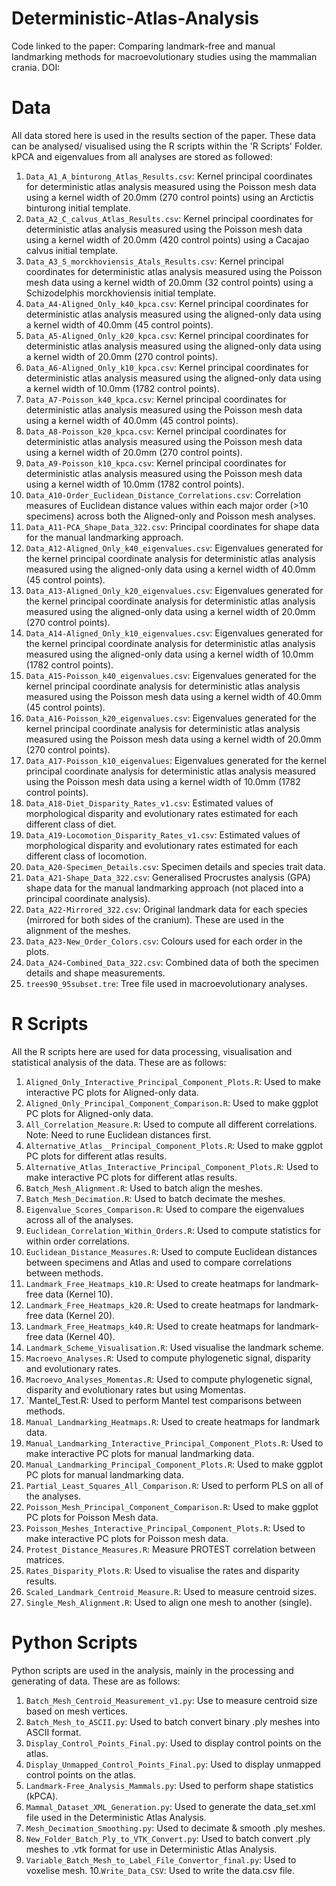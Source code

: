# Deterministic-Atlas-Analysis

Code linked to the paper: Comparing landmark-free and manual landmarking methods for macroevolutionary studies using the mammalian crania. DOI: 

# Data 
All data stored here is used in the results section of the paper. These data can be analysed/ visualised using the R scripts within the 'R Scripts' Folder. kPCA and eigenvalues from all analyses are stored as followed:

1. `Data_A1_A_binturong_Atlas_Results.csv`: Kernel principal coordinates for deterministic atlas analysis measured using the Poisson mesh data using a kernel width of 20.0mm (270 control points) using an Arctictis binturong initial template.
2. `Data_A2_C_calvus_Atlas_Results.csv`: Kernel principal coordinates for deterministic atlas analysis measured using the Poisson mesh data using a kernel width of 20.0mm (420 control points) using a Cacajao calvus initial template.
3. `Data_A3_S_morckhoviensis_Atals_Results.csv`: Kernel principal coordinates for deterministic atlas analysis measured using the Poisson mesh data using a kernel width of 20.0mm (32 control points) using a Schizodelphis morckhoviensis initial template.
4. `Data_A4-Aligned_Only_k40_kpca.csv`: Kernel principal coordinates for deterministic atlas analysis measured using the aligned-only data using a kernel width of 40.0mm (45 control points).
5. `Data_A5-Aligned_Only_k20_kpca.csv`: Kernel principal coordinates for deterministic atlas analysis measured using the aligned-only data using a kernel width of 20.0mm (270 control points).
6. `Data_A6-Aligned_Only_k10_kpca.csv`: Kernel principal coordinates for deterministic atlas analysis measured using the aligned-only data using a kernel width of 10.0mm (1782 control points).
7. `Data_A7-Poisson_k40_kpca.csv`: Kernel principal coordinates for deterministic atlas analysis measured using the Poisson mesh data using a kernel width of 40.0mm (45 control points).
8. `Data_A8-Poisson_k20_kpca.csv`: Kernel principal coordinates for deterministic atlas analysis measured using the Poisson mesh data using a kernel width of 20.0mm (270 control points).
9. `Data_A9-Poisson_k10_kpca.csv`: Kernel principal coordinates for deterministic atlas analysis measured using the Poisson mesh data using a kernel width of 10.0mm (1782 control points).
10. `Data_A10-Order_Euclidean_Distance_Correlations.csv`: Correlation measures of Euclidean distance values within each major order (>10 specimens) across both the Aligned-only and Poisson mesh analyses.
11. `Data_A11-PCA_Shape_Data_322.csv`: Principal coordinates for shape data for the manual landmarking approach.
12. `Data_A12-Aligned_Only_k40_eigenvalues.csv`: Eigenvalues generated for the kernel principal coordinate analysis for deterministic atlas analysis measured using the aligned-only data using a kernel width of 40.0mm (45 control points).
13. `Data_A13-Aligned_Only_k20_eigenvalues.csv`: Eigenvalues generated for the kernel principal coordinate analysis for deterministic atlas analysis measured using the aligned-only data using a kernel width of 20.0mm (270 control points).
14. `Data_A14-Aligned_Only_k10_eigenvalues.csv`: Eigenvalues generated for the kernel principal coordinate analysis for deterministic atlas analysis measured using the aligned-only data using a kernel width of 10.0mm (1782 control points).
15. `Data_A15-Poisson_k40_eigenvalues.csv`: Eigenvalues generated for the kernel principal coordinate analysis for deterministic atlas analysis measured using the Poisson mesh data using a kernel width of 40.0mm (45 control points).
16. `Data_A16-Poisson_k20_eigenvalues.csv`: Eigenvalues generated for the kernel principal coordinate analysis for deterministic atlas analysis measured using the Poisson mesh data using a kernel width of 20.0mm (270 control points).
17. `Data_A17-Poisson_k10_eigenvalues`: Eigenvalues generated for the kernel principal coordinate analysis for deterministic atlas analysis measured using the Poisson mesh data using a kernel width of 10.0mm (1782 control points).
18. `Data_A18-Diet_Disparity_Rates_v1.csv`: Estimated values of morphological disparity and evolutionary rates estimated for each different class of diet.
19. `Data_A19-Locomotion_Disparity_Rates_v1.csv`: Estimated values of morphological disparity and evolutionary rates estimated for each different class of locomotion.
20. `Data_A20-Specimen_Details.csv`: Specimen details and species trait data.
21. `Data_A21-Shape_Data_322.csv`: Generalised Procrustes analysis (GPA) shape data for the manual landmarking approach (not placed into a principal coordinate analysis).
22. `Data_A22-Mirrored_322.csv`: Original landmark data for each species (mirrored for both sides of the cranium). These are used in the alignment of the meshes.
23. `Data_A23-New_Order_Colors.csv`: Colours used for each order in the plots.
24. `Data_A24-Combined_Data_322.csv`: Combined data of both the specimen details and shape measurements.
25. `trees90_95subset.tre`: Tree file used in macroevolutionary analyses. 

# R Scripts 
All the R scripts here are used for data processing, visualisation and statistical analysis of the data. These are as follows: 

1.  `Aligned_Only_Interactive_Principal_Component_Plots.R`: Used to make interactive PC plots for Aligned-only data. 
2.  `Aligned_Only_Principal_Component_Comparison.R`: Used to make ggplot PC plots for Aligned-only data.
3.  `All_Correlation_Measure.R`: Used to compute all different correlations. Note: Need to rune Euclidean distances first.
4.  `Alternative_Atlas__Principal_Component_Plots.R`: Used to make ggplot PC plots for different atlas results.
5.  `Alternative_Atlas_Interactive_Principal_Component_Plots.R`: Used to make interactive PC plots for different atlas results. 
6.  `Batch_Mesh_Alignment.R`: Used to batch align the meshes.
7.  `Batch_Mesh_Decimation.R`: Used to batch decimate the meshes.
8.  `Eigenvalue_Scores_Comparison.R`: Used to compare the eigenvalues across all of the analyses.
9.  `Euclidean_Correlation_Within_Orders.R`: Used to compute statistics for within order correlations.
10.  `Euclidean_Distance_Measures.R`: Used to compute Euclidean distances between specimens and Atlas and used to compare correlations between methods. 
11.  `Landmark_Free_Heatmaps_k10.R`: Used to create heatmaps for landmark-free data (Kernel 10).
12.  `Landmark_Free_Heatmaps_k20.R`: Used to create heatmaps for landmark-free data (Kernel 20).
13.  `Landmark_Free_Heatmaps_k40.R`: Used to create heatmaps for landmark-free data (Kernel 40).
14.  `Landmark_Scheme_Visualisation.R`: Used visualise the landmark scheme.
15.  `Macroevo_Analyses.R`: Used to compute phylogenetic signal, disparity and evolutionary rates.
16.  `Macroevo_Analyses_Momentas.R`: Used to compute phylogenetic signal, disparity and evolutionary rates but using Momentas.
17.  `Mantel_Test.R: Used to perform Mantel test comparisons between methods.
19.  `Manual_Landmarking_Heatmaps.R`: Used to create heatmaps for landmark data. 
20.  `Manual_Landmarking_Interactive_Principal_Component_Plots.R`: Used to make interactive PC plots for manual landmarking data. 
21.  `Manual_Landmarking_Principal_Component_Plots.R`: Used to make ggplot PC plots for manual landmarking data. 
23.  `Partial_Least_Squares_All_Comparison.R`: Used to perform PLS on all of the analyses. 
26. `Poisson_Mesh_Principal_Component_Comparison.R`: Used to make ggplot PC plots for Poisson Mesh data. 
27. `Poisson_Meshes_Interactive_Principal_Component_Plots.R`: Used to make interactive PC plots for Poisson mesh data.
28. `Protest_Distance_Measures.R`: Measure PROTEST correlation between matrices.
29. `Rates_Disparity_Plots.R`: Used to visualise the rates and disparity results.
30. `Scaled_Landmark_Centroid_Measure.R`: Used to measure centroid sizes. 
31. `Single_Mesh_Alignment.R`: Used to align one mesh to another (single). 

# Python Scripts 
Python scripts are used in the analysis, mainly in the processing and generating of data. These are as follows: 

1. `Batch_Mesh_Centroid_Measurement_v1.py`: Use to measure centroid size based on mesh vertices. 
2. `Batch_Mesh_to_ASCII.py`: Used to batch convert binary .ply meshes into ASCII format. 
3. `Display_Control_Points_Final.py`: Used to display control points on the atlas.
4. `Display_Unmapped_Control_Points_Final.py`: Used to display unmapped control points on the atlas. 
5. `Landmark-Free_Analysis_Mammals.py`: Used to perform shape statistics (kPCA). 
6. `Mammal_Dataset_XML_Generation.py`: Used to generate the data_set.xml file used in the Deterministic Atlas Analysis. 
7. `Mesh_Decimation_Smoothing.py`: Used to decimate & smooth .ply meshes. 
8. `New_Folder_Batch_Ply_to_VTK_Convert.py`: Used to batch convert .ply meshes to .vtk format for use in Deterministic Atlas Analysis.
9. `Variable_Batch_Mesh_to_Label_File_Convertor_final.py`: Used to voxelise mesh.
10.`Write_Data_CSV`: Used to write the data.csv file. 
